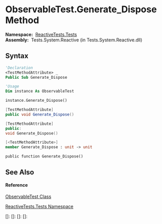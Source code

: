 # ObservableTest.Generate\_Dispose Method

**Namespace:**  [ReactiveTests.Tests](ReactiveTests.Tests\ReactiveTests.Tests.md)  
**Assembly:**  Tests.System.Reactive (in Tests.System.Reactive.dll)

## Syntax

```vb
'Declaration
<TestMethodAttribute> _
Public Sub Generate_Dispose
```

```vb
'Usage
Dim instance As ObservableTest

instance.Generate_Dispose()
```

```csharp
[TestMethodAttribute]
public void Generate_Dispose()
```

```c++
[TestMethodAttribute]
public:
void Generate_Dispose()
```

```fsharp
[<TestMethodAttribute>]
member Generate_Dispose : unit -> unit 
```

```jscript
public function Generate_Dispose()
```

## See Also

#### Reference

[ObservableTest Class](ObservableTest\ObservableTest.md)

[ReactiveTests.Tests Namespace](ReactiveTests.Tests\ReactiveTests.Tests.md)

[]: 
[]: 
[]: 
[]: 
